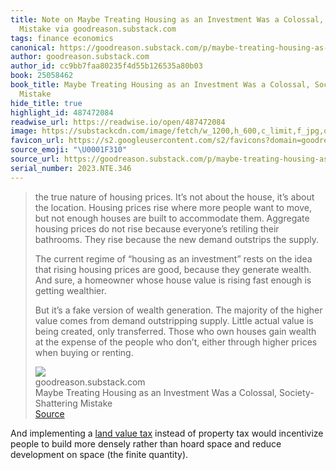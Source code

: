 ```yaml
---
title: Note on Maybe Treating Housing as an Investment Was a Colossal, Society-Shattering
  Mistake via goodreason.substack.com
tags: finance economics
canonical: https://goodreason.substack.com/p/maybe-treating-housing-as-an-investment
author: goodreason.substack.com
author_id: cc9bb7faa80235f4d55b126535a80b03
book: 25058462
book_title: Maybe Treating Housing as an Investment Was a Colossal, Society-Shattering
  Mistake
hide_title: true
highlight_id: 487472084
readwise_url: https://readwise.io/open/487472084
image: https://substackcdn.com/image/fetch/w_1200,h_600,c_limit,f_jpg,q_auto:good,fl_progressive:steep/https%3A%2F%2Fsubstack-post-media.s3.amazonaws.com%2Fpublic%2Fimages%2F9e290f5e-0e4b-4334-a829-15f4ee174717_1024x1024.png
favicon_url: https://s2.googleusercontent.com/s2/favicons?domain=goodreason.substack.com
source_emoji: "\U0001F310"
source_url: https://goodreason.substack.com/p/maybe-treating-housing-as-an-investment#:~:text=the%20true%20nature,buying%20or%20renting.
serial_number: 2023.NTE.346
---
```

> the true nature of housing prices. It’s not about the house, it’s about the location. Housing prices rise where more people want to move, but not enough houses are built to accommodate them. Aggregate housing prices do not rise because everyone’s retiling their bathrooms. They rise because the new demand outstrips the supply.
> 
> The current regime of “housing as an investment” rests on the idea that rising housing prices are good, because they generate wealth. And sure, a homeowner whose house value is rising fast enough is getting wealthier.
> 
> But it’s a fake version of wealth generation. The majority of the higher value comes from demand outstripping supply. Little actual value is being created, only transferred. Those who own houses gain wealth at the expense of the people who don’t, either through higher prices when buying or renting.
> <div class="quoteback-footer"><div class="quoteback-avatar"><img class="mini-favicon" src="https://s2.googleusercontent.com/s2/favicons?domain=goodreason.substack.com"></div><div class="quoteback-metadata"><div class="metadata-inner"><span style="display:none">FROM:</span><div aria-label="goodreason.substack.com" class="quoteback-author"> goodreason.substack.com</div><div aria-label="Maybe Treating Housing as an Investment Was a Colossal, Society-Shattering Mistake" class="quoteback-title"> Maybe Treating Housing as an Investment Was a Colossal, Society-Shattering Mistake</div></div></div><div class="quoteback-backlink"><a target="_blank" aria-label="go to the full text of this quotation" rel="noopener" href="https://goodreason.substack.com/p/maybe-treating-housing-as-an-investment#:~:text=the%20true%20nature,buying%20or%20renting." class="quoteback-arrow"> Source</a></div></div>

And implementing a [land value tax](https://www.joshbeckman.org/notes/662782768) instead of property tax would incentivize people to build more densely rather than hoard space and reduce development on space (the finite quantity).
